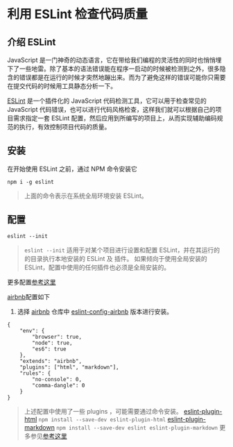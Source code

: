 # 利用 ESLint 检查代码质量

## 介绍 ESLint

JavaScript 是一门神奇的动态语言，它在带给我们编程的灵活性的同时也悄悄埋下了一些地雷。除了基本的语法错误能在程序一启动的时候被检测到之外，很多隐含的错误都是在运行的时候才突然地蹦出来。而为了避免这样的错误可能你只需要在提交代码的时候用工具静态分析一下。

[ESLint](http://eslint.cn/ "ESLint 官网") 是一个插件化的 JavaScript 代码检测工具，它可以用于检查常见的 JavaScript 代码错误，也可以进行代码风格检查，这样我们就可以根据自己的项目需求指定一套 ESLint 配置，然后应用到所编写的项目上，从而实现辅助编码规范的执行，有效控制项目代码的质量。

## 安装

在开始使用 ESLint 之前，通过 NPM 命令安装它

```
npm i -g eslint
```

> 上面的命令表示在系统全局环境安装 ESLint。

## 配置

```
eslint --init
```

> `eslint --init` 适用于对某个项目进行设置和配置 ESLint，并在其运行的的目录执行本地安装的 ESLint 及 插件。
> 如果倾向于使用全局安装的 ESLint，配置中使用的任何插件也必须是全局安装的。

更多配置[参考这里](http://eslint.cn/docs/user-guide/getting-started#configuration)



[airbnb](https://github.com/airbnb/javascript)配置如下

1. 选择 [airbnb](https://github.com/airbnb/javascript/tree/master/packages) 仓库中 [eslint-config-airbnb](https://github.com/airbnb/javascript/tree/master/packages/eslint-config-airbnb) 版本进行安装。



```
{
    "env": {
        "browser": true,
        "node": true,
        "es6": true
    },
    "extends": "airbnb",
    "plugins": ["html", "markdown"],
    "rules": {
        "no-console": 0,
        "comma-dangle": 0
    }
}
```

> 上述配置中使用了一些 plugins ，可能需要通过命令安装。
> [eslint-plugin-html](https://github.com/BenoitZugmeyer/eslint-plugin-html) `npm install --save-dev eslint-plugin-html`
> [eslint-plugin-markdown](https://github.com/eslint/eslint-plugin-markdown) `npm install --save-dev eslint eslint-plugin-markdown`
> 更多参见[参考这里](https://github.com/dustinspecker/awesome-eslint)








